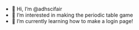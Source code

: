- 👋 Hi, I’m @adhscifair
- 👀 I’m interested in making the periodic table game
- 🌱 I’m currently learning how to make a login page!

